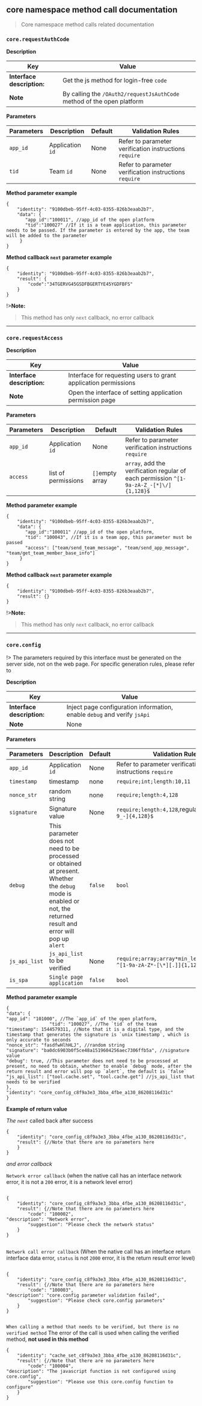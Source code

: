 ## core namespace method call documentation <!-- {docsify-ignore} -->

> Core namespace method calls related documentation

### `core.requestAuthCode`

**Description**

| Key                        | Value                                                                  |
| -------------------------- | ---------------------------------------------------------------------- |
| **Interface description:** | Get the js method for login-free `code`                                |
| **Note**                   | By calling the `/OAuth2/requestJsAuthCode` method of the open platform |

**Parameters**

| Parameters | Description      | Default | Validation Rules                                       |
| ---------- | ---------------- | ------- | ------------------------------------------------------ |
| `app_id`   | Application `id` | None    | Refer to parameter verification instructions `require` |
| `tid`      | Team `id`        | None    | Refer to parameter verification instructions `require` |

**Method parameter example**

```
{
    "identity": "9100dbeb-95ff-4c03-8355-826b3eaab2b7",
    "data": {
       "app_id":"100011", //app_id of the open platform
       "tid":"100027" //If it is a team application, this parameter needs to be passed. If the parameter is entered by the app, the team will be added to the parameter
     }
}

```

**Method callback `next` parameter example**

```
{
    "identity": "9100dbeb-95ff-4c03-8355-826b3eaab2b7",
    "result": {
        "code":"34TGERVG45GSDFBGERTYE45YGDFBFS"
    }
}

```

!>**Note:**

> This method has only `next` callback, no error callback

---

### `core.requestAccess`

**Description**

| Key                        | Value                                                           |
| -------------------------- | --------------------------------------------------------------- |
| **Interface description:** | Interface for requesting users to grant application permissions |
| **Note**                   | Open the interface of setting application permission page       |

**Parameters**

| Parameters | Description         | Default         | Validation Rules                                                                       |
| ---------- | ------------------- | --------------- | -------------------------------------------------------------------------------------- |
| `app_id`   | Application `id`    | None            | Refer to parameter verification instructions `require`                                 |
| `access`   | list of permissions | `[]`empty array | `array`, add the verification regular of each permission `^[1-9a-zA-Z_-[*]\/]{1,128}$` |

**Method parameter example**

```
{
    "identity": "9100dbeb-95ff-4c03-8355-826b3eaab2b7",
    "data": {
       "app_id":"100011" //app_id of the open platform,
       "tid": "100043", //If it is a team app, this parameter must be passed
       "access": ["team/send_team_message", "team/send_app_message", "team/get_team_member_base_info"]
     }
}

```

**Method callback `next` parameter example**

```
{
    "identity": "9100dbeb-95ff-4c03-8355-826b3eaab2b7",
    "result": {}
}

```

!>**Note:**

> This method has only `next` callback, no error callback

---

### `core.config`

!> The parameters required by this interface must be generated on the server side, not on the web page. For specific generation rules, please refer to

**Description**

| Key                        | Value                                                                    |
| -------------------------- | ------------------------------------------------------------------------ |
| **Interface description:** | Inject page configuration information, enable `debug` and verify `jsApi` |
| **Note**                   | None                                                                     |

**Parameters**

| Parameters    | Description                                                                                                                                                        | Default | Validation Rules                                                            |
| ------------- | ------------------------------------------------------------------------------------------------------------------------------------------------------------------ | ------- | --------------------------------------------------------------------------- |
| `app_id`      | Application `id`                                                                                                                                                   | None    | Refer to parameter verification instructions `require`                      |
| `timestamp`   | timestamp                                                                                                                                                          | none    | `require;int;length:10,11`                                                  |
| `nonce_str`   | random string                                                                                                                                                      | none    | `require;length:4,128`                                                      |
| `signature`   | Signature value                                                                                                                                                    | None    | `require;length:4,128`,regular `^[a-zA-Z0-9_-]{4,128}$`                     |
| `debug`       | This parameter does not need to be processed or obtained at present. Whether the `debug` mode is enabled or not, the returned result and error will pop up `alert` | `false` | `bool`                                                                      |
| `js_api_list` | `js_api_list` to be verified                                                                                                                                       | None    | `require;array;array*min_length:1`,regular `^[1-9a-zA-Z*-[\*][.]]{1,128} $` |
| `is_spa`      | `Single page application`                                                                                                                                          | `false` | `bool`                                                                      |

**Method parameter example**

```
{
"data": {
"app_id": "101000", //The `app_id` of the open platform,
                "tid": "100027", //The `tid` of the team
"timestamp": 1544579311, //Note that it is a digital type, and the timestamp that generates the signature is `unix timestamp`, which is only accurate to seconds
"nonce_str": "fasdfwHlhHLJ", //random string
"signature": "ba0dc6903b0f5ce48a1519604256aec7306ffb5a", //signature value
"debug": true, //This parameter does not need to be processed at present, no need to obtain, whether to enable `debug` mode, after the return result and error will pop up `alert`, the default is `false`
"js_api_list": ["tool.cache.set", "tool.cache.get"] //js_api_list that needs to be verified
},
"identity": "core_config_c8f9a3e3_3bba_4fbe_a130_86208116d31c"
}

```

**Example of return value**

_The `next`_ called back after success

```
{
    "identity": "core_config_c8f9a3e3_3bba_4fbe_a130_86208116d31c",
    "result": {//Note that there are no parameters here
    }
}

```

_and error callback_

`Network error callback` (when the native call has an interface network error, it is not a `200` error, it is a network level error)

```

{
    "identity": "core_config_c8f9a3e3_3bba_4fbe_a130_86208116d31c",
    "result": {//Note that there are no parameters here
        "code": "100002",
"description": "Network error",
        "suggestion": "Please check the network status"
    }
}


```

`Network call error callback` (When the native call has an interface return interface data error, `status` is not `2000` error, it is the return result error level)

```

{
    "identity": "core_config_c8f9a3e3_3bba_4fbe_a130_86208116d31c",
    "result": {//Note that there are no parameters here
        "code": "100003",
"description": "core.config parameter validation failed",
        "suggestion": "Please check core.config parameters"
    }
}


```

`When calling a method that needs to be verified, but there is no verified method` The error of the call is used when calling the verified method, **not used in this method**

```
{
    "identity": "cache_set_c8f9a3e3_3bba_4fbe_a130_86208116d31c",
    "result": {//Note that there are no parameters here
        "code": "100004",
"description": "The javascript function is not configured using core.config",
        "suggestion": "Please use this core.config function to configure"
    }
}
```
